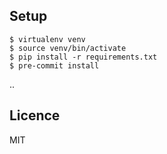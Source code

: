 ## Setup

    $ virtualenv venv
    $ source venv/bin/activate
    $ pip install -r requirements.txt
    $ pre-commit install

..

## Licence

MIT
